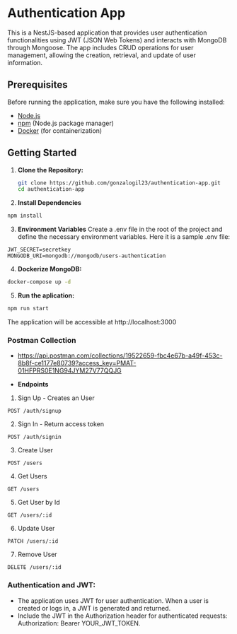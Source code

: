 # Authentication App

This is a NestJS-based application that provides user authentication functionalities using JWT (JSON Web Tokens) and interacts with MongoDB through Mongoose. The app includes CRUD operations for user management, allowing the creation, retrieval, and update of user information.

## Prerequisites

Before running the application, make sure you have the following installed:

- [Node.js](https://nodejs.org/)
- [npm](https://www.npmjs.com/) (Node.js package manager)
- [Docker](https://www.docker.com/) (for containerization)

## Getting Started

1. **Clone the Repository:**

   ```bash
   git clone https://github.com/gonzalogil23/authentication-app.git
   cd authentication-app

   ```

2. **Install Dependencies**

```bash
npm install

```

3. **Environment Variables**
   Create a .env file in the root of the project and define the necessary environment variables. Here it is a sample .env file:

```env
JWT_SECRET=secretkey
MONGODB_URI=mongodb://mongodb/users-authentication

```

4. **Dockerize MongoDB:**

```bash
docker-compose up -d
```

5. **Run the aplication:**

```bash
npm run start
```

The application will be accessible at http://localhost:3000

### Postman Collection

- https://api.postman.com/collections/19522659-fbc4e67b-a49f-453c-8b8f-ce1177e80739?access_key=PMAT-01HFPRS0E1NG94JYM27V77QQJG

- **Endpoints**

1. Sign Up - Creates an User

```http
POST /auth/signup
```

2. Sign In - Return access token

```http
POST /auth/signin
```

3. Create User

```http
POST /users
```

4. Get Users

```http
GET /users
```

5. Get User by Id

```http
GET /users/:id
```

6. Update User

```http
PATCH /users/:id
```

7. Remove User

```http
DELETE /users/:id
```

### Authentication and JWT:

- The application uses JWT for user authentication. When a user is created or logs in, a JWT is generated and returned.
- Include the JWT in the Authorization header for authenticated requests: Authorization: Bearer YOUR_JWT_TOKEN.
